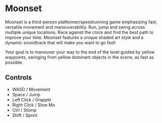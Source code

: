 # Moonset
Moonset is a third-person platformer/speedrunning game emphasizing fast, versatile movement and maneuverability. Run, jump and swing across multiple unique locations. Race against the clock and find the best path to improve your time. Moonset features a unique shaded art style and a dynamic soundtrack that will make you want to go fast!

Your goal is to maneuver your way to the end of the level guided by yellow waypoints, swinging from yellow dominant objects in the scene, as fast as possible.

## Controls
- WASD / Movement
- Space / Jump
- Left Click / Grapple 
- Right Click / Slow Mo
- Ctrl / Stomp
- Shift / Sprint
